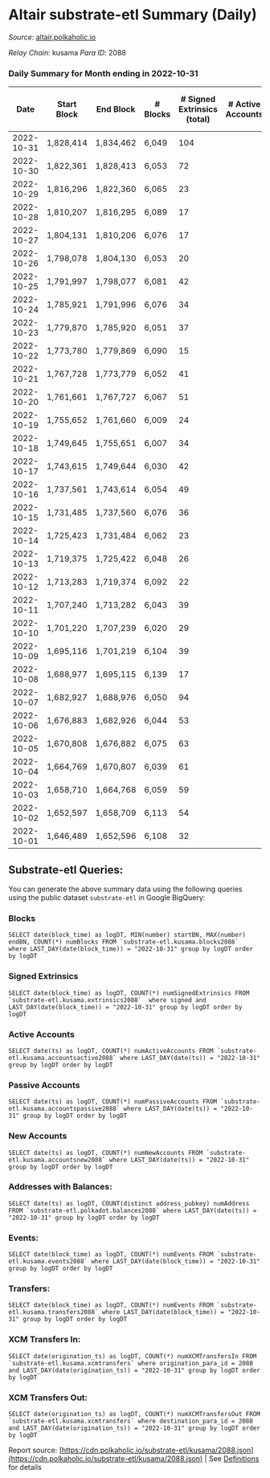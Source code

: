 # Altair substrate-etl Summary (Daily)

_Source_: [altair.polkaholic.io](https://altair.polkaholic.io)

*Relay Chain*: kusama
*Para ID*: 2088



### Daily Summary for Month ending in 2022-10-31


| Date | Start Block | End Block | # Blocks | # Signed Extrinsics (total) | # Active Accounts | # Passive | # New | # Addresses with Balances | # Events | # Transfers | # XCM Transfers In | # XCM Transfers Out | Issues | 
| ---- | ----------- | --------- | -------- | --------------------------- | ----------------- | --------- | ----- | ------------------------- | -------- | ----------- | ------------------ | ------------------- | ------ |
| 2022-10-31 | 1,828,414 | 1,834,462 | 6,049 | 104 |  |  |  | 29,215 | 12,855 | 37 ($5,301.43) | 2 ($287.48) | 4 ($55.58) |  |
| 2022-10-30 | 1,822,361 | 1,828,413 | 6,053 | 72 |  |  |  | 29,213 | 12,663 | 41 ($4,858.48) | 5 ($1,661.15) | 4 ($554.38) |  |
| 2022-10-29 | 1,816,296 | 1,822,360 | 6,065 | 23 |  |  |  | 29,211 | 12,305 | 10 ($260.27) |   | 1 ($1.44) |  |
| 2022-10-28 | 1,810,207 | 1,816,295 | 6,089 | 17 |  |  |  |  | 12,332 | 4 ($292.66) |   | 1 ($72.64) |  |
| 2022-10-27 | 1,804,131 | 1,810,206 | 6,076 | 17 |  |  |  | 29,206 | 12,276 | 5 ($361.60) |   |   |  |
| 2022-10-26 | 1,798,078 | 1,804,130 | 6,053 | 20 |  |  |  |  | 12,258 | 9 ($747.13) |   | 1 ($13.74) |  |
| 2022-10-25 | 1,791,997 | 1,798,077 | 6,081 | 42 |  |  |  | 29,204 | 12,492 | 16 ($404.27) | 1 ($91.40) | 2 ($105.88) |  |
| 2022-10-24 | 1,785,921 | 1,791,996 | 6,076 | 34 |  |  |  |  | 12,424 | 14 ($2,123.26) | 2 ($58.44) | 3 ($20.15) |  |
| 2022-10-23 | 1,779,870 | 1,785,920 | 6,051 | 37 |  |  |  |  | 12,384 | 14 ($559.19) | 1 ($0.10) | 2 ($1.87) |  |
| 2022-10-22 | 1,773,780 | 1,779,869 | 6,090 | 15 |  |  |  | 29,196 | 12,294 | 7 ($400.06) |   |   |  |
| 2022-10-21 | 1,767,728 | 1,773,779 | 6,052 | 41 |  |  |  |  | 12,396 | 20 ($1,702.53) | 1 ($211.39) | 1 ($142.84) |  |
| 2022-10-20 | 1,761,661 | 1,767,727 | 6,067 | 51 |  |  |  |  | 12,511 | 24 ($313.94) |   |   |  |
| 2022-10-19 | 1,755,652 | 1,761,660 | 6,009 | 24 |  |  |  |  | 12,218 | 12 ($1,071.51) | 2 ($13.99) |   |  |
| 2022-10-18 | 1,749,645 | 1,755,651 | 6,007 | 34 |  |  |  |  | 12,273 | 16 ($558.24) |   |   |  |
| 2022-10-17 | 1,743,615 | 1,749,644 | 6,030 | 42 |  |  |  |  | 12,386 | 21 ($2,901.82) |   | 3 ($33.97) |  |
| 2022-10-16 | 1,737,561 | 1,743,614 | 6,054 | 49 |  |  |  | 29,176 | 12,502 | 24 ($1,799.87) | 3 ($196.32) | 2 ($120.00) |  |
| 2022-10-15 | 1,731,485 | 1,737,560 | 6,076 | 36 |  |  |  | 29,174 | 12,438 | 18 ($1,713.42) | 3 ($271.20) | 1 ($43.78) |  |
| 2022-10-14 | 1,725,423 | 1,731,484 | 6,062 | 23 |  |  |  | 29,172 | 12,307 | 11 ($107.47) | 1 ($4.29) | 1 ($52.43) |  |
| 2022-10-13 | 1,719,375 | 1,725,422 | 6,048 | 26 |  |  |  | 29,171 | 12,295 | 11 ($52.64) |   | 2 ($31.23) |  |
| 2022-10-12 | 1,713,283 | 1,719,374 | 6,092 | 22 |  |  |  | 29,168 | 12,361 | 7 ($429.18) | 1 ($2.66) | 1 ($10.02) |  |
| 2022-10-11 | 1,707,240 | 1,713,282 | 6,043 | 39 |  |  |  | 29,167 | 12,381 | 17 ($146.04) | 1 ($9.07) | 3 ($39.55) |  |
| 2022-10-10 | 1,701,220 | 1,707,239 | 6,020 | 29 |  |  |  | 29,166 | 12,266 | 19 ($2,428.70) |   | 1 ($4.61) |  |
| 2022-10-09 | 1,695,116 | 1,701,219 | 6,104 | 39 |  |  |  | 29,165 | 12,486 | 13 ($153.71) |   |   |  |
| 2022-10-08 | 1,688,977 | 1,695,115 | 6,139 | 17 |  |  |  | 29,165 | 12,400 | 3 ($66.72) |   |   |  |
| 2022-10-07 | 1,682,927 | 1,688,976 | 6,050 | 94 |  |  |  | 29,165 | 12,921 | 56 ($14,531.37) | 2 ($180.92) | 1 ($21.90) |  |
| 2022-10-06 | 1,676,883 | 1,682,926 | 6,044 | 53 |  |  |  | 29,149 | 12,463 | 16 ($552.96) | 2 ($183.16) | 2 ($56.72) |  |
| 2022-10-05 | 1,670,808 | 1,676,882 | 6,075 | 63 |  |  |  | 29,149 | 12,586 | 13 ($602.90) | 1 ($98.76) | 3 ($21.71) |  |
| 2022-10-04 | 1,664,769 | 1,670,807 | 6,039 | 61 |  |  |  | 29,147 | 12,514 | 20 ($393.63) |   | 2 ($3.47) |  |
| 2022-10-03 | 1,658,710 | 1,664,768 | 6,059 | 59 |  |  |  |  | 12,567 | 16 ($10,980.62) | 5 ($1,654.22) | 1 ($0.57) |  |
| 2022-10-02 | 1,652,597 | 1,658,709 | 6,113 | 54 |  |  |  |  | 12,611 | 12 ($1,517.04) | 2 ($91.98) | 1 ($138.22) |  |
| 2022-10-01 | 1,646,489 | 1,652,596 | 6,108 | 32 |  |  |  |  | 12,440 | 5 ($200.23) | 1 ($92.65) |   |  |

## Substrate-etl Queries:
You can generate the above summary data using the following queries using the public dataset `substrate-etl` in Google BigQuery:


### Blocks
```
SELECT date(block_time) as logDT, MIN(number) startBN, MAX(number) endBN, COUNT(*) numBlocks FROM `substrate-etl.kusama.blocks2088`  where LAST_DAY(date(block_time)) = "2022-10-31" group by logDT order by logDT
```


### Signed Extrinsics
```
SELECT date(block_time) as logDT, COUNT(*) numSignedExtrinsics FROM `substrate-etl.kusama.extrinsics2088`  where signed and LAST_DAY(date(block_time)) = "2022-10-31" group by logDT order by logDT
```


### Active Accounts
```
SELECT date(ts) as logDT, COUNT(*) numActiveAccounts FROM `substrate-etl.kusama.accountsactive2088` where LAST_DAY(date(ts)) = "2022-10-31" group by logDT order by logDT
```


### Passive Accounts
```
SELECT date(ts) as logDT, COUNT(*) numPassiveAccounts FROM `substrate-etl.kusama.accountspassive2088` where LAST_DAY(date(ts)) = "2022-10-31" group by logDT order by logDT
```


### New Accounts
```
SELECT date(ts) as logDT, COUNT(*) numNewAccounts FROM `substrate-etl.kusama.accountsnew2088` where LAST_DAY(date(ts)) = "2022-10-31" group by logDT order by logDT
```


### Addresses with Balances:
```
SELECT date(ts) as logDT, COUNT(distinct address_pubkey) numAddress FROM `substrate-etl.polkadot.balances2088` where LAST_DAY(date(ts)) = "2022-10-31" group by logDT order by logDT
```


### Events:
```
SELECT date(block_time) as logDT, COUNT(*) numEvents FROM `substrate-etl.kusama.events2088` where LAST_DAY(date(block_time)) = "2022-10-31" group by logDT order by logDT
```


### Transfers:
```
SELECT date(block_time) as logDT, COUNT(*) numEvents FROM `substrate-etl.kusama.transfers2088` where LAST_DAY(date(block_time)) = "2022-10-31" group by logDT order by logDT
```


### XCM Transfers In:
```
SELECT date(origination_ts) as logDT, COUNT(*) numXCMTransfersIn FROM `substrate-etl.kusama.xcmtransfers` where origination_para_id = 2088 and LAST_DAY(date(origination_ts)) = "2022-10-31" group by logDT order by logDT
```


### XCM Transfers Out:
```
SELECT date(origination_ts) as logDT, COUNT(*) numXCMTransfersOut FROM `substrate-etl.kusama.xcmtransfers` where destination_para_id = 2088 and LAST_DAY(date(origination_ts)) = "2022-10-31" group by logDT order by logDT
```



Report source: [https://cdn.polkaholic.io/substrate-etl/kusama/2088.json](https://cdn.polkaholic.io/substrate-etl/kusama/2088.json) | See [Definitions](/DEFINITIONS.md) for details
